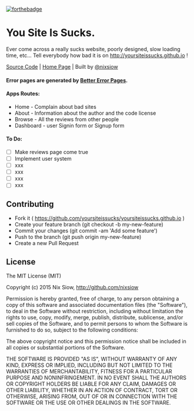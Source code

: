 [![forthebadge](http://forthebadge.com/images/badges/built-with-love.svg)](http://nixsiow.com)

# You Site Is Sucks.
Ever come across a really sucks website, poorly designed, slow loading time, etc...
Tell everybody how bad it is on http://yoursiteissucks.github.io !

[Source Code](https://github.com/yoursiteissucks/yoursiteissucks.github.io) | [Home Page](http://yoursiteissucks.github.io) | Built by [@nixsiow](http://twitter.com/nixsiow)


#### Error pages are generated by [Better Error Pages](https://better-error-pages.statuspage.io/).

#### Apps Routes:
* Home - Complain about bad sites
* About - Information about the author and the code license
* Browse - All the reviews from other people
* Dashboard - user Signin form or Signup form

#### To Do:
- [ ] Make reviews page come true
- [ ] Implement user system
- [ ] xxx
- [ ] xxx
- [ ] xxx
- [ ] xxx

Contributing
---
* Fork it ( https://github.com/yoursiteissucks/yoursiteissucks.github.io )
* Create your feature branch (git checkout -b my-new-feature)
* Commit your changes (git commit -am 'Add some feature')
* Push to the branch (git push origin my-new-feature)
* Create a new Pull Request

License
---

The MIT License (MIT)

Copyright (c) 2015 Nix Siow, http://github.com/nixsiow

Permission is hereby granted, free of charge, to any person obtaining a copy of this software and associated documentation files (the "Software"), to deal in the Software without restriction, including without limitation the rights to use, copy, modify, merge, publish, distribute, sublicense, and/or sell copies of the Software, and to permit persons to whom the Software is furnished to do so, subject to the following conditions:

The above copyright notice and this permission notice shall be included in all copies or substantial portions of the Software.

THE SOFTWARE IS PROVIDED "AS IS", WITHOUT WARRANTY OF ANY KIND, EXPRESS OR IMPLIED, INCLUDING BUT NOT LIMITED TO THE WARRANTIES OF MERCHANTABILITY, FITNESS FOR A PARTICULAR PURPOSE AND NONINFRINGEMENT. IN NO EVENT SHALL THE AUTHORS OR COPYRIGHT HOLDERS BE LIABLE FOR ANY CLAIM, DAMAGES OR OTHER LIABILITY, WHETHER IN AN ACTION OF CONTRACT, TORT OR OTHERWISE, ARISING FROM, OUT OF OR IN CONNECTION WITH THE SOFTWARE OR THE USE OR OTHER DEALINGS IN THE SOFTWARE.
